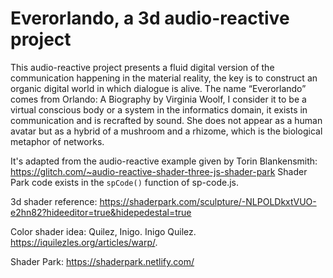 Everorlando, a 3d audio-reactive project
=================

This audio-reactive project presents a fluid digital version of the communication happening in the material reality, the key is to construct an organic digital world in which dialogue is alive. The name “Everorlando” comes from Orlando: A Biography by Virginia Woolf, I consider it to be a virtual conscious body or a system in the informatics domain, it exists in communication and is recrafted by sound. She does not appear as a human avatar but as a hybrid of a mushroom and a rhizome, which is the biological metaphor of networks.


It's adapted from the audio-reactive example given by Torin Blankensmith:
https://glitch.com/~audio-reactive-shader-three-js-shader-park
Shader Park code exists in the `spCode()` function of sp-code.js.

3d shader reference:
https://shaderpark.com/sculpture/-NLPOLDkxtVUO-e2hn82?hideeditor=true&hidepedestal=true

Color shader idea: 
Quilez, Inigo. Inigo Quilez. https://iquilezles.org/articles/warp/.



Shader Park: https://shaderpark.netlify.com/
